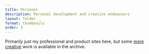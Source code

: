 ```yaml
---
title: Personal
description: Personal development and creative endeavours
layout: folder
format: thumbnails
order: 3
---
```


Primarily just my professional and product sites here, but some [more creative](/archive/projects/apps/) work is available in the archive.
